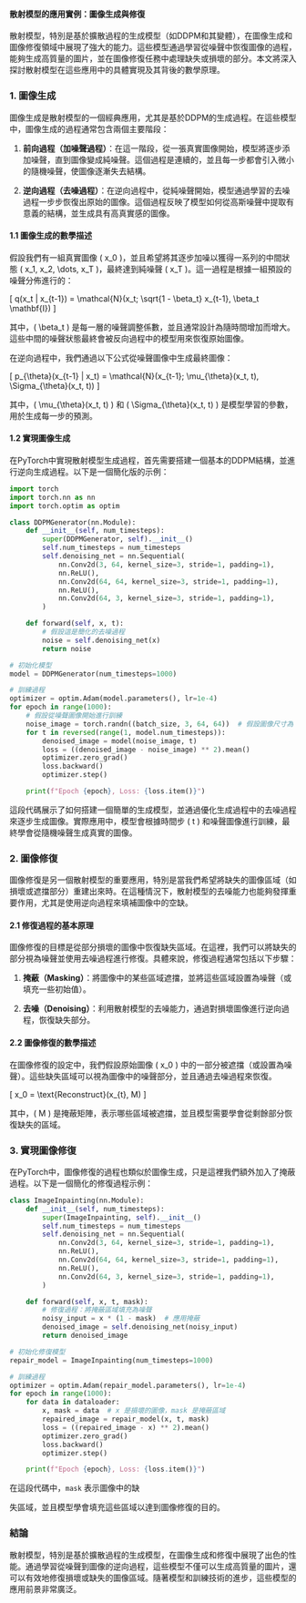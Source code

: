 #### **散射模型的應用實例：圖像生成與修復**

散射模型，特別是基於擴散過程的生成模型（如DDPM和其變體），在圖像生成和圖像修復領域中展現了強大的能力。這些模型通過學習從噪聲中恢復圖像的過程，能夠生成高質量的圖片，並在圖像修復任務中處理缺失或損壞的部分。本文將深入探討散射模型在這些應用中的具體實現及其背後的數學原理。

### **1. 圖像生成**

圖像生成是散射模型的一個經典應用，尤其是基於DDPM的生成過程。在這些模型中，圖像生成的過程通常包含兩個主要階段：

1. **前向過程（加噪聲過程）**：在這一階段，從一張真實圖像開始，模型將逐步添加噪聲，直到圖像變成純噪聲。這個過程是連續的，並且每一步都會引入微小的隨機噪聲，使圖像逐漸失去結構。
   
2. **逆向過程（去噪過程）**：在逆向過程中，從純噪聲開始，模型通過學習的去噪過程一步步恢復出原始的圖像。這個過程反映了模型如何從高斯噪聲中提取有意義的結構，並生成具有高真實感的圖像。

#### 1.1 圖像生成的數學描述

假設我們有一組真實圖像 \( x_0 \)，並且希望將其逐步加噪以獲得一系列的中間狀態 \( x_1, x_2, \dots, x_T \)，最終達到純噪聲 \( x_T \)。這一過程是根據一組預設的噪聲分佈進行的：

\[
q(x_t | x_{t-1}) = \mathcal{N}(x_t; \sqrt{1 - \beta_t} x_{t-1}, \beta_t \mathbf{I})
\]

其中，\( \beta_t \) 是每一層的噪聲調整係數，並且通常設計為隨時間增加而增大。這些中間的噪聲狀態最終會被反向過程中的模型用來恢復原始圖像。

在逆向過程中，我們通過以下公式從噪聲圖像中生成最終圖像：

\[
p_{\theta}(x_{t-1} | x_t) = \mathcal{N}(x_{t-1}; \mu_{\theta}(x_t, t), \Sigma_{\theta}(x_t, t))
\]

其中，\( \mu_{\theta}(x_t, t) \) 和 \( \Sigma_{\theta}(x_t, t) \) 是模型學習的參數，用於生成每一步的預測。

#### 1.2 實現圖像生成

在PyTorch中實現散射模型生成過程，首先需要搭建一個基本的DDPM結構，並進行逆向生成過程。以下是一個簡化版的示例：

```python
import torch
import torch.nn as nn
import torch.optim as optim

class DDPMGenerator(nn.Module):
    def __init__(self, num_timesteps):
        super(DDPMGenerator, self).__init__()
        self.num_timesteps = num_timesteps
        self.denoising_net = nn.Sequential(
            nn.Conv2d(3, 64, kernel_size=3, stride=1, padding=1),
            nn.ReLU(),
            nn.Conv2d(64, 64, kernel_size=3, stride=1, padding=1),
            nn.ReLU(),
            nn.Conv2d(64, 3, kernel_size=3, stride=1, padding=1),
        )

    def forward(self, x, t):
        # 假設這是簡化的去噪過程
        noise = self.denoising_net(x)
        return noise

# 初始化模型
model = DDPMGenerator(num_timesteps=1000)

# 訓練過程
optimizer = optim.Adam(model.parameters(), lr=1e-4)
for epoch in range(1000):
    # 假設從噪聲圖像開始進行訓練
    noise_image = torch.randn((batch_size, 3, 64, 64))  # 假設圖像尺寸為 64x64
    for t in reversed(range(1, model.num_timesteps)):
        denoised_image = model(noise_image, t)
        loss = ((denoised_image - noise_image) ** 2).mean()
        optimizer.zero_grad()
        loss.backward()
        optimizer.step()

    print(f"Epoch {epoch}, Loss: {loss.item()}")
```

這段代碼展示了如何搭建一個簡單的生成模型，並通過優化生成過程中的去噪過程來逐步生成圖像。實際應用中，模型會根據時間步 \( t \) 和噪聲圖像進行訓練，最終學會從隨機噪聲生成真實的圖像。

### **2. 圖像修復**

圖像修復是另一個散射模型的重要應用，特別是當我們希望將缺失的圖像區域（如損壞或遮擋部分）重建出來時。在這種情況下，散射模型的去噪能力也能夠發揮重要作用，尤其是使用逆向過程來填補圖像中的空缺。

#### 2.1 修復過程的基本原理

圖像修復的目標是從部分損壞的圖像中恢復缺失區域。在這裡，我們可以將缺失的部分視為噪聲並使用去噪過程進行修復。具體來說，修復過程通常包括以下步驟：

1. **掩蔽（Masking）**：將圖像中的某些區域遮擋，並將這些區域設置為噪聲（或填充一些初始值）。
   
2. **去噪（Denoising）**：利用散射模型的去噪能力，通過對損壞圖像進行逆向過程，恢復缺失部分。

#### 2.2 圖像修復的數學描述

在圖像修復的設定中，我們假設原始圖像 \( x_0 \) 中的一部分被遮擋（或設置為噪聲）。這些缺失區域可以視為圖像中的噪聲部分，並且通過去噪過程來恢復。

\[
x_0 = \text{Reconstruct}(x_{t}, M)
\]

其中，\( M \) 是掩蔽矩陣，表示哪些區域被遮擋，並且模型需要學會從剩餘部分恢復缺失的區域。

### **3. 實現圖像修復**

在PyTorch中，圖像修復的過程也類似於圖像生成，只是這裡我們額外加入了掩蔽過程。以下是一個簡化的修復過程示例：

```python
class ImageInpainting(nn.Module):
    def __init__(self, num_timesteps):
        super(ImageInpainting, self).__init__()
        self.num_timesteps = num_timesteps
        self.denoising_net = nn.Sequential(
            nn.Conv2d(3, 64, kernel_size=3, stride=1, padding=1),
            nn.ReLU(),
            nn.Conv2d(64, 64, kernel_size=3, stride=1, padding=1),
            nn.ReLU(),
            nn.Conv2d(64, 3, kernel_size=3, stride=1, padding=1),
        )

    def forward(self, x, t, mask):
        # 修復過程：將掩蔽區域填充為噪聲
        noisy_input = x * (1 - mask)  # 應用掩蔽
        denoised_image = self.denoising_net(noisy_input)
        return denoised_image

# 初始化修復模型
repair_model = ImageInpainting(num_timesteps=1000)

# 訓練過程
optimizer = optim.Adam(repair_model.parameters(), lr=1e-4)
for epoch in range(1000):
    for data in dataloader:
        x, mask = data  # x 是損壞的圖像，mask 是掩蔽區域
        repaired_image = repair_model(x, t, mask)
        loss = ((repaired_image - x) ** 2).mean()
        optimizer.zero_grad()
        loss.backward()
        optimizer.step()

    print(f"Epoch {epoch}, Loss: {loss.item()}")
```

在這段代碼中，`mask` 表示圖像中的缺

失區域，並且模型學會填充這些區域以達到圖像修復的目的。

### **結論**

散射模型，特別是基於擴散過程的生成模型，在圖像生成和修復中展現了出色的性能。通過學習從噪聲到圖像的逆向過程，這些模型不僅可以生成高質量的圖片，還可以有效地修復損壞或缺失的圖像區域。隨著模型和訓練技術的進步，這些模型的應用前景非常廣泛。